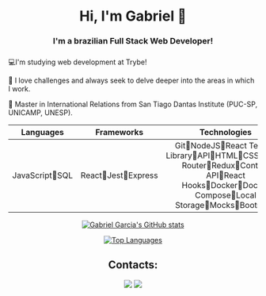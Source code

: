 <h1 align="center">Hi, I'm Gabriel 👋</h1>
<h3 align="center">I'm a brazilian Full Stack Web Developer!</h3>

###

<p >💻I'm studying web development at Trybe!</h4>
  <p >💼 
I love challenges and always seek to delve deeper into the areas in which I work.</h4>
  <p >🌱  Master in International Relations from San Tiago Dantas Institute (PUC-SP, UNICAMP, UNESP).</h4>

  
<div id='lojc' align="center">

| Languages  | Frameworks | Technologies | Tools | 
|---|---|---|---|
|<div id='lojc' align="center"><span>JavaScript🔸SQL</span></div>|<div id='lojc' align="center"><span>React🔸Jest🔸Express</span></div>|<div id='lojc' align="center"><span>Git🔸NodeJS🔸React Testing Library🔸API🔸HTML🔸CSS🔸React Router🔸Redux🔸Context API🔸React Hooks🔸Docker🔸Docker Compose🔸Local Storage🔸Mocks🔸Bootstrap</span></div>|<div id='lojc' align="center"><span>Linux🔸Terminal🔸Bash🔸GitHub🔸Visual Studio Code🔸MySQL Workbench</span></div>|
 


[![Gabriel Garcia's GitHub stats](https://github-readme-stats.vercel.app/api?username=GarciaGabos&count_private=true&show_icons=true&theme=vue-dark)](https://github.com/anuraghazra/github-readme-stats)

[![Top Languages](https://github-readme-stats.vercel.app/api/top-langs/?username=GarciaGabos&langs_count=8&count_private=true&layout=compact&theme=vue-dark)](https://github.com/anuraghazra/github-readme-stats)

## Contacts:
<div align="center">
  <a href = "mailto:gabrielorgarcia@gmail.com"><img src="https://img.shields.io/badge/-Gmail-%23333?style=for-the-badge&logo=gmail&logoColor=white" target="_blank"></a>
  <a href="https://www.linkedin.com/in/gabriel-garcia-206b6611b/" target="_blank"><img src="https://img.shields.io/badge/-LinkedIn-%230077B5?style=for-the-badge&logo=linkedin&logoColor=white" target="_blank"></a> 
</div>
